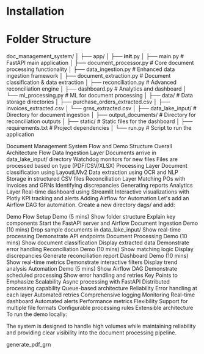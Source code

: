 # Installation


# Folder Structure

doc_management_system/
│
├── app/
│   ├── __init__.py
│   ├── main.py                  # FastAPI main application
│   ├── document_processor.py    # Core document processing functionality
│   ├── data_ingestion.py        # Enhanced data ingestion framework
│   ├── document_extraction.py   # Document classification & data extraction
│   ├── reconciliation.py        # Advanced reconciliation engine
│   ├── dashboard.py             # Analytics and dashboard
│   └── ml_processing.py         # ML for document processing
│
├── data/                        # Data storage directories
│   ├── purchase_orders_extracted.csv
│   ├── invoices_extracted.csv
│   └── grns_extracted.csv
│
├── data_lake_input/             # Directory for document ingestion
│
├── output_documents/            # Directory for reconciliation outputs
│
├── static/                      # Static files for the dashboard
│
├── requirements.txt             # Project dependencies
│
└── run.py                       # Script to run the application

Document Management System Flow and Demo Structure
Overall Architecture Flow
Data Ingestion Layer
Documents arrive in data_lake_input/ directory
Watchdog monitors for new files
Files are processed based on type (PDF/CSV/XLSX)
Processing Layer
Document classification using LayoutLMv2
Data extraction using OCR and NLP
Storage in structured CSV files
Reconciliation Layer
Matching POs with Invoices and GRNs
Identifying discrepancies
Generating reports
Analytics Layer
Real-time dashboard using Streamlit
Interactive visualizations with Plotly
KPI tracking and alerts
Adding Airflow for Automation
Let's add an Airflow DAG for automation. Create a new directory dags/ and add:

Demo Flow
Setup Demo (5 mins)
Show folder structure
Explain key components
Start the FastAPI server and Airflow
Document Ingestion Demo (10 mins)
Drop sample documents in data_lake_input/
Show real-time processing
Demonstrate API endpoints
Document Processing Demo (10 mins)
Show document classification
Display extracted data
Demonstrate error handling
Reconciliation Demo (10 mins)
Show matching logic
Display discrepancies
Generate reconciliation report
Dashboard Demo (10 mins)
Show real-time metrics
Demonstrate interactive filters
Display trend analysis
Automation Demo (5 mins)
Show Airflow DAG
Demonstrate scheduled processing
Show error handling and retries
Key Points to Emphasize
Scalability
Async processing with FastAPI
Distributed processing capability
Queue-based architecture
Reliability
Error handling at each layer
Automated retries
Comprehensive logging
Monitoring
Real-time dashboard
Automated alerts
Performance metrics
Flexibility
Support for multiple file formats
Configurable processing rules
Extensible architecture
To run the demo locally:

The system is designed to handle high volumes while maintaining reliability and providing clear visibility into the document processing pipeline.

generate_pdf_grn
